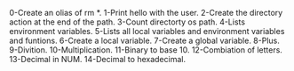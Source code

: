 0-Create an olias of rm *.
1-Print hello with the user.
2-Create the directory action at the end of the path.
3-Count directorty os path.
4-Lists environment variables.
5-Lists all local variables and environment variables and funtions.
6-Create a  local variable.
7-Create a  global variable.
8-Plus.
9-Divition.
10-Multiplication.
11-Binary to base 10.
12-Combiation of letters.
13-Decimal in NUM.
14-Decimal to hexadecimal.
